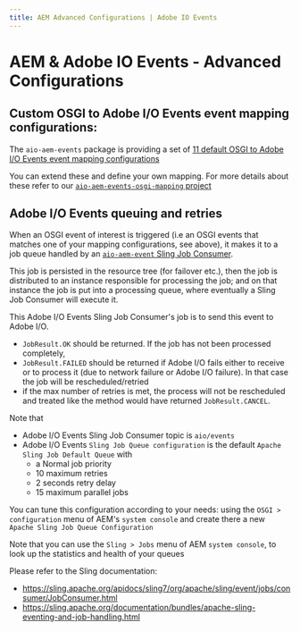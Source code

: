 ```yaml
---
title: AEM Advanced Configurations | Adobe IO Events
---
```


# AEM & Adobe IO Events - Advanced Configurations

## Custom OSGI to Adobe I/O Events event mapping configurations:

The `aio-aem-events` package is providing a set of
[11 default OSGI to Adobe I/O Events event mapping configurations](https://github.com/adobe/aio-lib-java/tree/main/aem/aio_aem_events/src/cs/content/jcr_root/apps/aio-aem-events/osgiconfig/config.author)

You can extend these and define your own mapping.
For more details about these refer to our [`aio-aem-events-osgi-mapping` project](https://github.com/adobe/aio-lib-java/tree/main/aem/events_osgi_mapping)

## Adobe I/O Events queuing and retries

When an OSGI event of interest is triggered (i.e an OSGI events that matches one of your mapping configurations, see above),
it makes it to a job queue handled
by an [`aio-aem-event` Sling Job Consumer](https://github.com/adobe/aio-lib-java/blob/main/aem/events_ingress_aem/src/main/java/com/adobe/aio/aem/event/publish/EventPublishJobConsumer.java).

This job is persisted in the resource tree (for failover etc.), then the job is distributed
to an instance responsible for processing the job; and on that instance the job is put into a processing queue,
where eventually a Sling Job Consumer will execute it.

This Adobe I/O Events Sling Job Consumer's job is to send this event to Adobe I/O.
* `JobResult.OK` should be returned. If the job has not been processed completely,
* `JobResult.FAILED` should be returned if Adobe I/O fails either to receive or to process it (due to network failure or Adobe I/O failure).
  In that case the job will be rescheduled/retried
* if the max number of retries is met, the process will not be rescheduled and treated like the method would have returned `JobResult.CANCEL`.

Note that
* Adobe I/O Events Sling Job Consumer topic is `aio/events`
* Adobe I/O Events `Sling Job Queue configuration` is the default `Apache Sling Job Default Queue` with
    * a Normal job priority
    * 10 maximum retries
    * 2 seconds retry delay
    * 15 maximum parallel jobs

You can tune this configuration according to your needs: using the `OSGI > configuration` menu of AEM's `system console`
and create there a new `Apache Sling Job Queue Configuration`

Note that you can use the `Sling > Jobs`  menu of AEM `system console`,
to look up the statistics and health of your queues

Please refer to the Sling documentation:
* https://sling.apache.org/apidocs/sling7/org/apache/sling/event/jobs/consumer/JobConsumer.html
* https://sling.apache.org/documentation/bundles/apache-sling-eventing-and-job-handling.html
